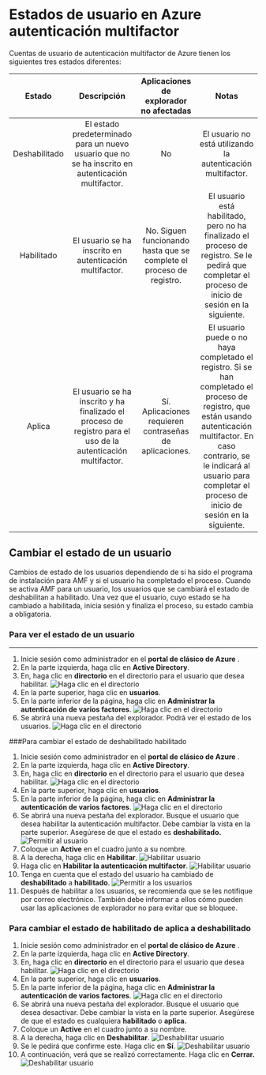 <properties 
    pageTitle="Estados de usuario de autenticación multifactor de Microsoft Azure"
    description="Obtenga información sobre los Estados de usuario en Azure AMF."
    services="multi-factor-authentication"
    documentationCenter=""
    authors="kgremban"
    manager="femila"
    editor="curtand"/>

<tags
    ms.service="multi-factor-authentication"
    ms.workload="identity"
    ms.tgt_pltfrm="na"
    ms.devlang="na"
    ms.topic="article"
    ms.date="08/04/2016"
    ms.author="kgremban"/>

# <a name="user-states-in-azure-multi-factor-authentication"></a>Estados de usuario en Azure autenticación multifactor

Cuentas de usuario de autenticación multifactor de Azure tienen los siguientes tres estados diferentes:

Estado | Descripción |Aplicaciones de explorador no afectadas| Notas
:-------------: | :-------------: |:-------------: |:-------------: |
Deshabilitado | El estado predeterminado para un nuevo usuario que no se ha inscrito en autenticación multifactor.|No|El usuario no está utilizando la autenticación multifactor.
Habilitado |El usuario se ha inscrito en autenticación multifactor.|No.  Siguen funcionando hasta que se complete el proceso de registro.|El usuario está habilitado, pero no ha finalizado el proceso de registro. Se le pedirá que completar el proceso de inicio de sesión en la siguiente.
Aplica|El usuario se ha inscrito y ha finalizado el proceso de registro para el uso de la autenticación multifactor.|Sí.  Aplicaciones requieren contraseñas de aplicaciones. | El usuario puede o no haya completado el registro. Si se han completado el proceso de registro, que están usando autenticación multifactor. En caso contrario, se le indicará al usuario para completar el proceso de inicio de sesión en la siguiente.

## <a name="changing-a-user-state"></a>Cambiar el estado de un usuario
Cambios de estado de los usuarios dependiendo de si ha sido el programa de instalación para AMF y si el usuario ha completado el proceso.  Cuando se activa AMF para un usuario, los usuarios que se cambiará el estado de deshabilitan a habilitado.  Una vez que el usuario, cuyo estado se ha cambiado a habilitada, inicia sesión y finaliza el proceso, su estado cambia a obligatoria.  

### <a name="to-view-a-users-state"></a>Para ver el estado de un usuario
--------------------------------------------------------------------------------
1.  Inicie sesión como administrador en el **portal de clásico de Azure** .
2.  En la parte izquierda, haga clic en **Active Directory**.
3.  En, haga clic en **directorio** en el directorio para el usuario que desea habilitar.
![Haga clic en el directorio](./media/multi-factor-authentication-get-started-cloud/directory1.png)
4.  En la parte superior, haga clic en **usuarios**.
5.  En la parte inferior de la página, haga clic en **Administrar la autenticación de varios factores**.
![Haga clic en el directorio](./media/multi-factor-authentication-get-started-cloud/manage1.png)
6.  Se abrirá una nueva pestaña del explorador.  Podrá ver el estado de los usuarios.
![Haga clic en el directorio](./media/multi-factor-authentication-get-started-user-states/userstate1.png)

###<a name="to-change-the-state-from-disabled-to-enabled"></a>Para cambiar el estado de deshabilitado habilitado
1.  Inicie sesión como administrador en el **portal de clásico de Azure** .
2.  En la parte izquierda, haga clic en **Active Directory**.
3.  En, haga clic en **directorio** en el directorio para el usuario que desea habilitar.
![Haga clic en el directorio](./media/multi-factor-authentication-get-started-cloud/directory1.png)
4.  En la parte superior, haga clic en **usuarios**.
5.  En la parte inferior de la página, haga clic en **Administrar la autenticación de varios factores**.
![Haga clic en el directorio](./media/multi-factor-authentication-get-started-cloud/manage1.png)
6.  Se abrirá una nueva pestaña del explorador.  Busque el usuario que desea habilitar la autenticación multifactor. Debe cambiar la vista en la parte superior. Asegúrese de que el estado es **deshabilitado.** 
 ![Permitir al usuario](./media/multi-factor-authentication-get-started-cloud/enable1.png)
7.  Coloque un **Active** en el cuadro junto a su nombre.
7.  A la derecha, haga clic en **Habilitar**.
![Habilitar usuario](./media/multi-factor-authentication-get-started-cloud/user1.png)
8.  Haga clic en **Habilitar la autenticación multifactor**.
![Habilitar usuario](./media/multi-factor-authentication-get-started-cloud/enable2.png)
9.  Tenga en cuenta que el estado del usuario ha cambiado de **deshabilitado** a **habilitado**.
![Permitir a los usuarios](./media/multi-factor-authentication-get-started-cloud/user.png)
10.  Después de habilitar a los usuarios, se recomienda que se les notifique por correo electrónico.  También debe informar a ellos cómo pueden usar las aplicaciones de explorador no para evitar que se bloquee.

### <a name="to-change-the-state-from-enabledenforced-to-disabled"></a>Para cambiar el estado de habilitado de aplica a deshabilitado
1.  Inicie sesión como administrador en el **portal de clásico de Azure** .
2.  En la parte izquierda, haga clic en **Active Directory**.
3.  En, haga clic en **directorio** en el directorio para el usuario que desea habilitar.
![Haga clic en el directorio](./media/multi-factor-authentication-get-started-cloud/directory1.png)
4.  En la parte superior, haga clic en **usuarios**.
5.  En la parte inferior de la página, haga clic en **Administrar la autenticación de varios factores**.
![Haga clic en el directorio](./media/multi-factor-authentication-get-started-cloud/manage1.png)
6.  Se abrirá una nueva pestaña del explorador.  Busque el usuario que desea desactivar. Debe cambiar la vista en la parte superior. Asegúrese de que el estado es cualquiera **habilitado** o **aplica.**
7.  Coloque un **Active** en el cuadro junto a su nombre.
7.  A la derecha, haga clic en **Deshabilitar**.
![Deshabilitar usuario](./media/multi-factor-authentication-get-started-user-states/userstate2.png)
8.  Se le pedirá que confirme este.  Haga clic en **Sí**.
![Deshabilitar usuario](./media/multi-factor-authentication-get-started-user-states/userstate3.png)
9.  A continuación, verá que se realizó correctamente.  Haga clic en **Cerrar.** 
 ![Deshabilitar usuario](./media/multi-factor-authentication-get-started-user-states/userstate4.png)
